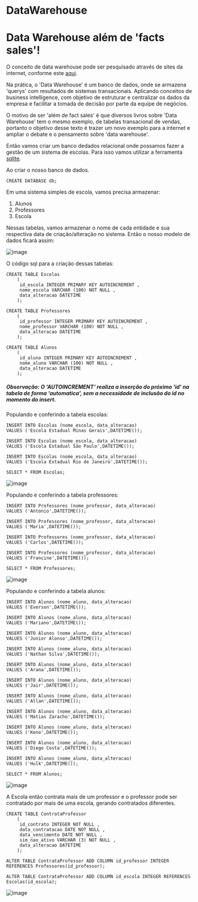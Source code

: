 # DataWarehouse

<h1>Data Warehouse além de 'facts sales'!</h1>

O conceito de data warehouse pode ser pesquisado através de sites da internet, conforme este <a href="https://www.computerweekly.com/tip/Inmon-or-Kimball-Which-approach-is-suitable-for-your-data-warehouse">aqui</a>.

Na prática, o 'Data Warehouse' é um banco de dados, onde se armazena 'querys' com resultados de sistemas transacionais. Aplicando conceitos de business intelligence, com objetivo de estruturar e centralizar os dados da empresa e facilitar a tomada de decisão por parte da equipe de negócios.

O motivo de ser 'além de fact sales' é que diversos livros sobre 'Data Warehouse' tem o mesmo exemplo, de tabelas transacional de vendas, portanto o objetivo desse texto é trazer um novo exemplo para a internet e ampliar o debate e o pensamento sobre 'data warehouse'.

Então vamos criar um banco dedados relacional onde possamos fazer a gestão de um sistema de escolas. Para isso vamos utilizar a ferramenta <a href="https://www.tutorialspoint.com/sqlite/index.htm">sqlite</a>.

Ao criar o nosso banco de dados.

```
CREATE DATABASE db;
```

Em uma sistema simples de escola, vamos precisa armazenar:

1. Alunos
2. Professores
3. Escola

Nessas tabelas, vamos armazenar o nome de cada entidade e sua respectiva data de criação/alteração no sistema. Então o nosso modelo de dados ficará assim:

![image](https://user-images.githubusercontent.com/60554958/145249311-a7f11af1-6fd2-48c5-bbaa-417a4e562b4d.png)

O código sql para a criação dessas tabelas:

```
CREATE TABLE Escolas 
    (
     id_escola INTEGER PRIMARY KEY AUTOINCREMENT , 
     nome_escola VARCHAR (100) NOT NULL , 
     data_alteracao DATETIME 
    );

CREATE TABLE Professores 
    (
     id_professor INTEGER PRIMARY KEY AUTOINCREMENT , 
     nome_professor VARCHAR (100) NOT NULL , 
     data_alteracao DATETIME 
    );
	
CREATE TABLE Alunos 
    (
     id_aluno INTEGER PRIMARY KEY AUTOINCREMENT , 
     nome_aluno VARCHAR (100) NOT NULL , 
     data_alteracao DATETIME 
    );
```
<h5>Observação: O 'AUTOINCREMENT' realiza a inserção do próximo 'id' na tabela de forma 'automatica', sem a necessídade de inclusão do id no momento do insert.</h5>

Populando e conferindo a tabela escolas:
```
INSERT INTO Escolas (nome_escola, data_alteracao)
VALUES ('Escola Estadual Minas Gerais',DATETIME());

INSERT INTO Escolas (nome_escola, data_alteracao)
VALUES ('Escola Estadual São Paulo',DATETIME());

INSERT INTO Escolas (nome_escola, data_alteracao)
VALUES ('Escola Estadual Rio de Janeiro',DATETIME());

SELECT * FROM Escolas;
```
![image](https://user-images.githubusercontent.com/60554958/145245857-4fbd2001-4f46-418c-b436-99c62037ccf5.png)

Populando e conferindo a tabela professores:
```
INSERT INTO Professores (nome_professor, data_alteracao)
VALUES ('Antonio',DATETIME());

INSERT INTO Professores (nome_professor, data_alteracao)
VALUES ('Maria',DATETIME());

INSERT INTO Professores (nome_professor, data_alteracao)
VALUES ('Carlos',DATETIME());

INSERT INTO Professores (nome_professor, data_alteracao)
VALUES ('Francine',DATETIME());

SELECT * FROM Professores;
```
![image](https://user-images.githubusercontent.com/60554958/145247620-a826f16e-1a05-452d-bb00-c350af0b4602.png)

Populando e conferindo a tabela alunos:
```
INSERT INTO Alunos (nome_aluno, data_alteracao)
VALUES ('Everson',DATETIME());

INSERT INTO Alunos (nome_aluno, data_alteracao)
VALUES ('Mariano',DATETIME());

INSERT INTO Alunos (nome_aluno, data_alteracao)
VALUES ('Junior Alonso',DATETIME());

INSERT INTO Alunos (nome_aluno, data_alteracao)
VALUES ('Nathan Silva',DATETIME());

INSERT INTO Alunos (nome_aluno, data_alteracao)
VALUES ('Arana',DATETIME());

INSERT INTO Alunos (nome_aluno, data_alteracao)
VALUES ('Jair',DATETIME());

INSERT INTO Alunos (nome_aluno, data_alteracao)
VALUES ('Allan',DATETIME());

INSERT INTO Alunos (nome_aluno, data_alteracao)
VALUES ('Matias Zaracho',DATETIME());

INSERT INTO Alunos (nome_aluno, data_alteracao)
VALUES ('Keno',DATETIME());

INSERT INTO Alunos (nome_aluno, data_alteracao)
VALUES ('Diego Costa',DATETIME());

INSERT INTO Alunos (nome_aluno, data_alteracao)
VALUES ('Hulk',DATETIME());

SELECT * FROM Alunos;
```
![image](https://user-images.githubusercontent.com/60554958/145248276-1deeaeff-aa8c-4755-b10c-3b4d396231c9.png)

A Escola então contrata mais de um professor e o professor pode ser contratado por mais de uma escola, gerando contratados diferentes.

```
CREATE TABLE ContrataProfessor 
    (
     id_contrato INTEGER NOT NULL , 
     data_contratacao DATE NOT NULL , 
     data_vencimento DATE NOT NULL , 
     sim_nao_ativo VARCHAR (3) NOT NULL , 
     data_alteracao DATETIME 
    );

ALTER TABLE ContrataProfessor ADD COLUMN id_professor INTEGER REFERENCES Professores(id_professor);

ALTER TABLE ContrataProfessor ADD COLUMN id_escola INTEGER REFERENCES Escolas(id_escola);
```
![image](https://user-images.githubusercontent.com/60554958/145251084-b3e0bd95-704d-4d3b-864f-8372c7b96012.png)

